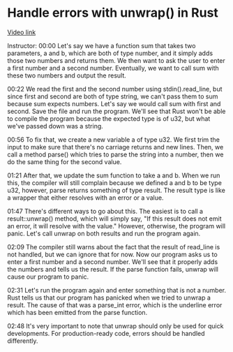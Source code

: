 # Handle errors with unwrap() in Rust

[Video link](https://egghead.io/lessons/rust-handle-errors-with-unwrap-in-rust)

Instructor: 00:00 Let's say we have a function sum that takes two parameters, a and b, which are both of type number, and it simply adds those two numbers and returns them. We then want to ask the user to enter a first number and a second number. Eventually, we want to call sum with these two numbers and output the result.

00:22 We read the first and the second number using stdin().read_line, but since first and second are both of type string, we can't pass them to sum because sum expects numbers. Let's say we would call sum with first and second. Save the file and run the program. We'll see that Rust won't be able to compile the program because the expected type is of u32, but what we've passed down was a string.

00:56 To fix that, we create a new variable a of type u32. We first trim the input to make sure that there's no carriage returns and new lines. Then, we call a method parse() which tries to parse the string into a number, then we do the same thing for the second value.

01:21 After that, we update the sum function to take a and b. When we run this, the compiler will still complain because we defined a and b to be type u32, however, parse returns something of type result. The result type is like a wrapper that either resolves with an error or a value.

01:47 There's different ways to go about this. The easiest is to call a result::unwrap() method, which will simply say, "If this result does not emit an error, it will resolve with the value." However, otherwise, the program will panic. Let's call unwrap on both results and run the program again.

02:09 The compiler still warns about the fact that the result of read_line is not handled, but we can ignore that for now. Now our program asks us to enter a first number and a second number. We'll see that it properly adds the numbers and tells us the result. If the parse function fails, unwrap will cause our program to panic.

02:31 Let's run the program again and enter something that is not a number. Rust tells us that our program has panicked when we tried to unwrap a result. The cause of that was a parse_int error, which is the underline error which has been emitted from the parse function.

02:48 It's very important to note that unwrap should only be used for quick developments. For production-ready code, errors should be handled differently.
